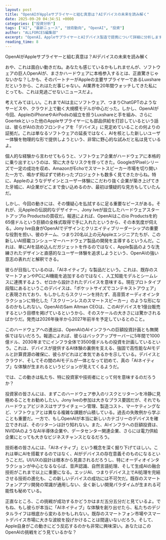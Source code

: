 ```yaml
---
layout: post
title: "OpenAIがAppleサプライヤーと組む真意は？AIデバイスの未来を読み解く"
date: 2025-09-20 04:34:51 +0000
categories: ["投資分析"]
tags: ["AI", "最新ニュース", "技術動向", "OpenAI", "投資"]
author: "ALLFORCES編集部"
excerpt: "OpenAI、AppleサプライヤーとAIデバイス製造で提携について詳細に分析します。"
reading_time: 8
---
```


OpenAIがAppleサプライヤーと組む真意は？AIデバイスの未来を読み解く

おや、これは面白い動きだね。あなたも感じているかもしれませんが、ソフトウェアの巨人OpenAIが、まさかハードウェアに本格参入するとは、正直驚きじゃないかな？しかも、そのパートナーがAppleの主要サプライヤーであるLuxshareだというから、これはただ事じゃない。AI業界を20年間ウォッチしてきた私にとっても、これは見過ごせないニュースだよ。

考えてみてほしい。これまでAIは主にソフトウェア、つまりChatGPTのようなサービスや、クラウド上で動く大規模モデルが中心だった。しかし、OpenAIが今回、AppleのiPhoneやAirPodsの組立を担うLuxshareと手を組み、さらにGoertekといった他のAppleサプライヤーにも部品供給を打診しているという話は、彼らがAIの次のフロンティアを「デバイス」に見定めていることの何よりの証拠だ。これは単なるソフトウェアの延長ではなく、AIを核とした新しいユーザー体験を物理的な形で提供しようという、非常に野心的な試みだと私は見ているよ。

個人的な経験から言わせてもらうと、ソフトウェア企業がハードウェアに本格的に乗り出すというのは、常に大きなリスクを伴ってきた。GoogleがPixelシリーズで一定の成功を収め、AmazonがEchoでスマートスピーカー市場を切り開いた一方で、鳴かず飛ばずで終わったプロジェクトも数多く見てきたからね。特に、Appleのようなデザインとユーザー体験にこだわり抜く企業が築き上げてきた牙城に、AI企業がどこまで食い込めるのか、最初は懐疑的な見方もしていたんだ。

しかし、今回の動きには、その懐疑心を払拭するに足る重要なピースがある。それが、元Appleの伝説的なデザイナー、Jony Iveが設立したハードウェアスタートアップio Productsの買収だ。報道によれば、OpenAIはこのio Productsを約65億ドルという巨額の全株式取得で手に入れたというから、その本気度が伺える。Jony Ive自身がOpenAIでデザインとクリエイティブリーダーシップの重要な役割を担い、彼のチーム、つまり20名以上の元Appleエンジニアたちが、この新しいAI搭載コンシューマーハードウェア製品の開発を主導するというんだ。これは、単にAIを詰め込んだガジェットを作るのではなく、Apple製品のような洗練されたデザインと直感的なユーザー体験を追求しようという、OpenAIの強い意志の表れだと解釈できる。

彼らが目指しているのは、「AIネイティブ」な製品だという。これは、既存のスマートフォンやPCにAI機能を追加するのではなく、人工知能モデルとシームレスに連携するよう、ゼロから設計されたデバイスを意味する。現在プロトタイプ段階にあるというこのデバイスは、「ポケットサイズでコンテキストアウェア」と表現されており、もしかしたらスクリーンを持たず、高音質オーディオインタラクションに特化した「スクリーンレスのスマートスピーカー」のような形になるのかもしれない。OpenAIのSam Altman CEOは、このAIデバイスを1億台販売するという目標を掲げているというから、そのスケールの大きさには驚かされるばかりだ。発売は2026年後半から2027年前半を予定しているとのこと。

このハードウェアへの進出は、OpenAIのAIインフラへの巨額投資計画とも無関係ではないだろう。報道によれば、彼らはバックアップサーバーに5年間で1000億ドル、2030年までにインフラ全体で3500億ドルもの投資を計画しているという。これは、デバイスが提供するAI体験の裏側を支える、強固で高性能なAIモデルと計算資源の確保に、彼らがどれほど本気であるかを示している。デバイスとクラウド、そしてその間のAIモデルが一体となって初めて、真の「AIネイティブ」な体験が生まれるというビジョンが見えてくるようだ。

では、この動きは私たち、特に投資家や技術者にとって何を意味するのだろうか？

投資家の皆さんには、まずこのハードウェア参入のリスクとリターンを冷静に見極めることをお勧めしたい。Jony Iveの参加は大きなプラス要因だが、それでもハードウェアビジネスはサプライチェーン管理、製造コスト、マーケティングなど、ソフトウェアとは異なる複雑な課題が山積している。過去の失敗例から学ぶことも重要だ。一方で、もしOpenAIが本当に新しいカテゴリーのデバイスを確立できれば、そのリターンは計り知れない。また、AIインフラへの巨額投資は、NVIDIAのようなAI半導体企業や、データセンター関連企業、さらには電力供給企業にとっても大きなビジネスチャンスとなるだろう。

技術者の皆さんには、「AIネイティブ」という概念を深く掘り下げてほしい。これは単にAIを搭載するのではなく、AIがデバイスの存在意義そのものになるということだ。UI/UXの設計は根本から見直されるだろうし、特にオーディオインタラクションが中心となるならば、音声認識、自然言語処理、そして生成AIの融合技術がこれまで以上に重要になる。エッジAI、つまりデバイス上でAI処理を完結させる技術の進化も、この新しいデバイスの成功には不可欠だ。既存のスマートフォンアプリ開発の常識が通用しない、全く新しい開発パラダイムが生まれる可能性も秘めている。

正直なところ、この挑戦が成功するかどうかはまだ五分五分だと見ているよ。でもね、もし彼らが本当に「AIネイティブ」な体験を創り出せたら、私たちのデジタルライフは根底から変わるかもしれない。既存のスマートフォン市場やスマートデバイス市場に大きな波紋を投げかけることは間違いないだろう。そして、Apple自身がこの動きにどう反応するのかも非常に興味深い。あなたはこのOpenAIの挑戦をどう見ているかな？

